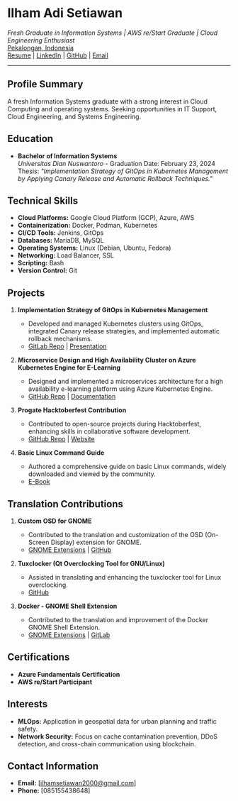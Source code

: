 # Ilham Adi Setiawan
*Fresh Graduate in Information Systems | AWS re/Start Graduate  | Cloud Engineering Enthusiast*  
[Pekalongan, Indonesia](#)  
[Resume](https://ilhamsetiawan.github.io/uploads/resume.pdf) | [LinkedIn](https://www.linkedin.com/in/ilhamset27/) | [GitHub](https://github.com/IlhamSetiawan/) | [Email](ilhamsetiawan2000@gmail.com)

---

## Profile Summary
A fresh Information Systems graduate with a strong interest in Cloud Computing and operating systems. Seeking opportunities in IT Support, Cloud Engineering, and Systems Engineering.

## Education
- **Bachelor of Information Systems**  
  *Universitas Dian Nuswantoro* - Graduation Date: February 23, 2024  
  Thesis: *"Implementation Strategy of GitOps in Kubernetes Management by Applying Canary Release and Automatic Rollback Techniques."*

## Technical Skills
- **Cloud Platforms:** Google Cloud Platform (GCP), Azure, AWS
- **Containerization:** Docker, Podman, Kubernetes
- **CI/CD Tools:** Jenkins, GitOps
- **Databases:** MariaDB, MySQL
- **Operating Systems:** Linux (Debian, Ubuntu, Fedora)
- **Networking:** Load Balancer, SSL
- **Scripting:** Bash
- **Version Control:** Git

## Projects
1. **Implementation Strategy of GitOps in Kubernetes Management**  
   - Developed and managed Kubernetes clusters using GitOps, integrated Canary release strategies, and implemented automatic rollback mechanisms.
   - [GitLab Repo](https://gitlab.com/ilhamsetiawan/tugas-akhir) | [Presentation](https://docs.google.com/presentation/d/1o-OrGL-FDfL78pupOgeDLAgx4nINotcZwkmctkcJSvw/edit?usp=sharing)

2. **Microservice Design and High Availability Cluster on Azure Kubernetes Engine for E-Learning**  
   - Designed and implemented a microservices architecture for a high availability e-learning platform using Azure Kubernetes Engine.
   - [GitHub Repo](https://github.com/IlhamSetiawan/moodle-custom) | [Documentation](https://docs.google.com/document/d/1-WtqnRkQfT2l1MRGTfVt_mEW3fo4OPGWIr-2oFrqP6w/edit?usp=sharing)

3. **Progate Hacktoberfest Contribution**  
   - Contributed to open-source projects during Hacktoberfest, enhancing skills in collaborative software development.
   - [GitHub Repo](https://github.com/IlhamSetiawan/progate-hacktoberfest) | [Website](https://progate-hacktoberfest.netlify.app/)

4. **Basic Linux Command Guide**  
   - Authored a comprehensive guide on basic Linux commands, widely downloaded and viewed by the community.
   - [E-Book](https://adoc.pub/e-book-basic-linux-command-panduan-dasar-perintah-linux-dind.html)

## Translation Contributions
1. **Custom OSD for GNOME**  
   - Contributed to the translation and customization of the OSD (On-Screen Display) extension for GNOME.
   - [GNOME Extensions](https://extensions.gnome.org/extension/6142/custom-osd/) | [GitHub](https://github.com/IlhamSetiawan/custom-osd)

2. **Tuxclocker (Qt Overclocking Tool for GNU/Linux)**  
   - Assisted in translating and enhancing the tuxclocker tool for Linux overclocking.
   - [GitHub](https://github.com/IlhamSetiawan/tuxclocker)

3. **Docker - GNOME Shell Extension**  
   - Contributed to the translation and improvement of the Docker GNOME Shell Extension.
   - [GNOME Extensions](https://extensions.gnome.org/extension/5103/docker/) | [GitLab](https://gitlab.com/stickman_0x00/gnome_shell_extension_docker)

## Certifications
- **Azure Fundamentals Certification**
- **AWS re/Start Participant**



## Interests
- **MLOps:** Application in geospatial data for urban planning and traffic safety.
- **Network Security:** Focus on cache contamination prevention, DDoS detection, and cross-chain communication using blockchain.

## Contact Information
- **Email:** [ilhamsetiawan2000@gmail.com]
- **Phone:** [085155438648]
